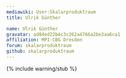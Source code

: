 ```yaml
---
mediawiki: User:Skalarproduktraum
title: Ulrik Günther

name: Ulrik Günther
gravatar: ad84ed22b4c3c262a4766a2be3aa6ca1
affiliation: MPI-CBG Dresden
forum: skalarproduktraum
github: skalarproduktraum
---
```

{% include warning/stub %}

